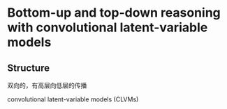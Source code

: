 # Bottom-up and top-down reasoning with convolutional latent-variable models

## Structure
双向的，有高层向低层的传播

convolutional latent-variable models (CLVMs)

